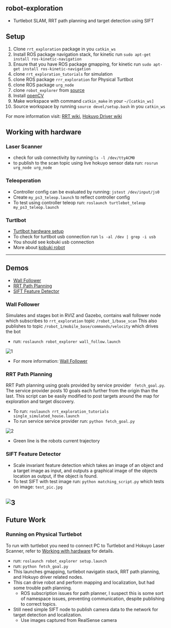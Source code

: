 ## robot-exploration
- Turtlebot SLAM, RRT path planning and target detection using SIFT

## Setup
1) Clone ```rrt_exploration``` package in you ```catkin_ws```
2) Install ROS package navigation stack, for kinetic run
```sudo apt-get install ros-kinetic-navigation```
3) Ensure that you have ROS package gmapping, for kinetic run
```sudo apt-get install ros-kinetic-navigation```
4) clone ```rrt_exploration_tutorials``` for simulation
5) clone ROS package ```rrr_exploration``` for Physical Turtlbot
6) clone ROS package ```urg_node```
7) clone ```robot_explorer``` from [source](https://github.com/Spain2394/robot_explorer)
8) Install [openCV](https://www.pyimagesearch.com/2016/12/19/install-opencv-3-on-macos-with-homebrew-the-easy-way/)
9) Make workspace with command ```catkin_make``` in your ```~/[catkin_ws]```
10) Source workspace by running  ```source devel/setup.bash``` in you  ```catkin_ws```


For more information visit: [RRT wiki](http://wiki.ros.org/rrt_exploration), [Hokuyo Driver wiki](http://wiki.ros.org/urg_node)

## Working with hardware
### Laser Scanner

- check for usb connectivity by running:```ls -l /dev/ttyACM0```
- to publish to the scan topic using live hokuyo sensor data run: ```rosrun urg_node urg_node```

### Teleoperation
- Controller config can be evaluated by running: ```jstest /dev/input/js0```
- Create ```my_ps3_teleop.launch``` to reflect controller config
- To test using controller teleop run: ```roslaunch turtlebot_teleop my_ps3_teleop.launch```

### Turtlbot
- [Turtlbot hardware setup](http://learn.turtlebot.com/2015/02/01/3/)
- To check for turtlbot usb connection run ```ls -al /dev | grep -i usb```
- You should see kobuki usb connection
- More about [kobuki robot](http://kobuki.yujinrobot.com/about2/)


------
## Demos
* [Wall Follower](#wall-follower)
* [RRT Path Planning](#rrt-path-planning)
* [SIFT Feature Detector](#sift-feature-detector)

### Wall Follower
Simulates and stages bot in RVIZ and Gazebo, contains wall follower node which subscribes to ```rrt_exploration``` topic ```/robot_1/base_scan```
This also publishes to topic ```/robot_1/mobile_base/commands/velocity``` which drives the bot
* run: ```roslaunch robot_explorer wall_follow.launch```


![1](https://github.com/Spain2394/robot_explorer/blob/master/Images/wall_sim.gif)

* For more information: [Wall Follower](https://syrotek.felk.cvut.cz/course/ROS_CPP_INTRO/exercise/ROS_CPP_WALLFOLLOWING)

### RRT Path Planning
RRT Path planning using goals provided by service provider ``` fetch_goal.py```. The service provider posts 10 goals each further from the origin than the last. This script can be easily modified to post targets around the map for exploration and target discovery.
* To run: ```roslaunch rrt_exploration_tutorials single_simulated_house.launch```
* To run service service provider run: ```python fetch_goal.py```


![2](https://github.com/Spain2394/robot_explorer/blob/master/Images/rrt_sim.gif)

* Green line is the robots current trajectory

### SIFT Feature Detector
* Scale invariant feature detection which takes an image of an object and a target image as input, and outputs a graphical image of the objects location as output, if the object is found.
* To test SIFT with test image run: ```python matching_script.py``` which tests on image: ```test_pic.jpg```


![3](https://github.com/Spain2394/robot_explorer/blob/master/Images/matching_test2.jpg)
-------
## Future Work
### Running on Physical Turtlebot
To run with turtlebot you need to connect PC to Turtlebot and Hokuyo Laser Scanner, refer to [Working with hardware](#working-with-hardware) for details.
- run: ```roslaunch robot_explorer setup.launch```
- run: ```python fetch_goal.py```
- This launches gmapping, turtlebot navigatin stack, RRT path planning, and Hokuyo driver related nodes.
- This can drive robot and perform mapping and localization, but had some trouble path planning.
  - ROS subscription issues for path planner, I suspect this is some sort of namespace issues, preventing communication, despite publishing to correct topics. 
- Still need simple SIFT node to publish camera data to the network for target detection and localization.
  - Use images captured from RealSense camera

